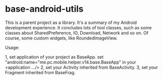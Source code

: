 base-android-utils
==================

This is a parent project as a library. It's a summary of my Android development experience. It concludes lots of tool classes, such as some classes about SharedPreference, IO, Download, Network and so on. Of course, some custom widgets, like RoundedImageView.

Usage:

1, set application of your project as BaseApp. set "android:name="me.pc.mobile.helper.v14.base.BaseApp" in your <application .../>
2, set your Activity inherited from BaseActivity.
3, set your Fragment inherited from BaseFrag.
